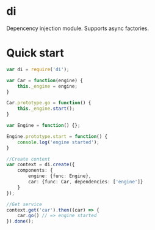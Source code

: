 # di
Depencency injection module. Supports async factories.

# Quick start
```typescript
var di = require('di');

var Car = function(engine) {
    this._engine = engine; 
}

Car.prototype.go = function() {
    this._engine.start();
}

var Engine = function() {};

Engine.prototype.start = function() {
    console.log('engine started');
}

//Create context
var context = di.create({
    components: {
        engine: {func: Engine},
        car: {func: Car, dependencies: ['engine']}
    }
});

//Get service
context.get('car').then((car) => {
    car.go() // => engine started
}).done();
```
